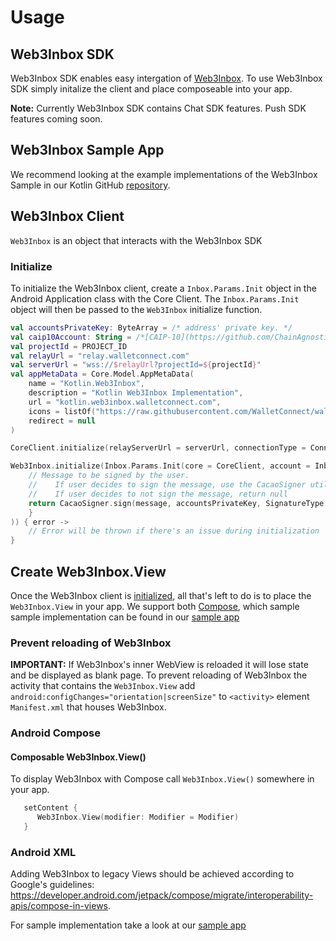 # Usage

## Web3Inbox SDK

Web3Inbox SDK enables easy intergation of [Web3Inbox](https://web3inbox.com/). To use Web3Inbox SDK simply initalize the client and place composeable into your app. 

**Note:** Currently Web3Inbox SDK contains Chat SDK features. Push SDK features coming soon.

## Web3Inbox Sample App

We recommend looking at the example implementations of the Web3Inbox Sample in our Kotlin GitHub [repository](https://github.com/WalletConnect/WalletConnectKotlinV2/tree/master/samples/web3inbox).

## Web3Inbox Client

`Web3Inbox` is an object that interacts with the Web3Inbox SDK

### Initialize

To initialize the Web3Inbox client, create a `Inbox.Params.Init` object in the Android Application class with the Core Client. The `Inbox.Params.Init` object will then be passed to the `Web3Inbox` initialize function.


```kotlin
val accountsPrivateKey: ByteArray = /* address' private key. */
val caip10Account: String = /*[CAIP-10](https://github.com/ChainAgnostic/CAIPs/blob/master/CAIPs/caip-10.md) compatible accountId*/
val projectId = PROJECT_ID
val relayUrl = "relay.walletconnect.com"
val serverUrl = "wss://$relayUrl?projectId=${projectId}"
val appMetaData = Core.Model.AppMetaData(
    name = "Kotlin.Web3Inbox",
    description = "Kotlin Web3Inbox Implementation",
    url = "kotlin.web3inbox.walletconnect.com",
    icons = listOf("https://raw.githubusercontent.com/WalletConnect/walletconnect-assets/master/Icon/Gradient/Icon.png"),
    redirect = null
)

CoreClient.initialize(relayServerUrl = serverUrl, connectionType = ConnectionType.AUTOMATIC, application = this, metaData = appMetaData)

Web3Inbox.initialize(Inbox.Params.Init(core = CoreClient, account = Inbox.Type.AccountId(caip10Account), onSign = { message -> 
    // Message to be signed by the user. 
    //    If user decides to sign the message, use the CacaoSigner util class to sign the message. 
    //    If user decides to not sign the message, return null
    return CacaoSigner.sign(message, accountsPrivateKey, SignatureType.EIP191) OR null
    }
)) { error ->
    // Error will be thrown if there's an issue during initialization
}
```

## Create Web3Inbox.View
Once the Web3Inbox client is [initialized](#intialize), all that's left to do is to place the `Web3Inbox.View` in your app. We support both [Compose](https://developer.android.com/jetpack/compose), which sample sample implementation can be found in our [sample app](https://github.com/WalletConnect/WalletConnectKotlinV2/blob/develop/samples/web3inbox/src/main/kotlin/com/walletconnect/web3/inbox/ui/Web3InboxComposeActivity.kt)

<!-- TODO: Change :pointup: once we move Web3Inbox sample into Web3Wallet sample -->

### Prevent reloading of Web3Inbox

**IMPORTANT:** If Web3Inbox's inner WebView is reloaded it will lose state and be displayed as blank page. To prevent reloading of Web3Inbox the activity that contains the `Web3Inbox.View` add `android:configChanges="orientation|screenSize"` to `<activity>` element `Manifest.xml` that houses Web3Inbox.

### Android Compose

#### Composable Web3Inbox.View()

To display Web3Inbox with Compose call `Web3Inbox.View()` somewhere in your app.

```kotlin
   setContent {
      Web3Inbox.View(modifier: Modifier = Modifier)
   }
```

### Android XML

Adding Web3Inbox to legacy Views should be achieved according to Google's guidelines: https://developer.android.com/jetpack/compose/migrate/interoperability-apis/compose-in-views.

For sample implementation take a look at our [sample app](https://github.com/WalletConnect/WalletConnectKotlinV2/blob/develop/samples/web3inbox/src/main/kotlin/com/walletconnect/web3/inbox/ui/Web3InboxXMLActivity.kt)
